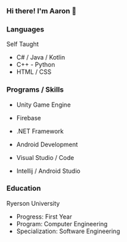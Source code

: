 ### Hi there! I'm Aaron 👋

### Languages
Self Taught
- C# / Java / Kotlin
- C++ - Python
- HTML / CSS

### Programs / Skills
- Unity Game Engine
- Firebase
- .NET Framework
- Android Development

- Visual Studio / Code
- Intellij / Android Studio

### Education
Ryerson University
- Progress: First Year
- Program: Computer Engineering
- Specialization: Software Engineering
